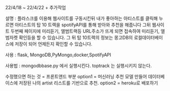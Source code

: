 22/4/18 ~ 22/4/22 + 추가작업

설명 : 플라스크를 이용해 웹사이트를 구동시킨뒤 내가 좋아하는 아티스트를 클릭해 누르면 아티스트의 탑 10 트랙을 spotifyAPI를 통해 받아와 추천을 해줍니다
그뒤 웹사이트 두번째 페이지에 미리듣기, 앨범트랙등 URL주소가 뜨게 되면 접속하여 미리듣기, 앨범자켓 확인등을 할 수 있습니다.
그 뒤 탑 10트랙의 정보는 몽고DB의 로컬데이터베이스에 저장이 되어 언제든지 확인할 수 있습니다.

사용 : flask, MongoDB,PyMongo,docker,SpotifyAPI

사용법 : mongodbbase.py 에서 실행시킨다.
         toptrack 는 실행시키지 않는다.

수정했으면 하는 것 = 프론트앤드 부분
option1 = 머신러닝 추천 모델 만들어 데이터베이스에 저장된 나의 artist 리스트를 기반으로 추천.
option2 =  heroku로 배포하기
